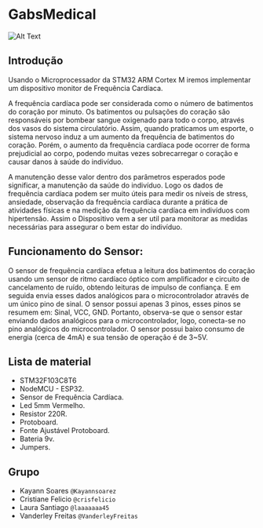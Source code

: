 # GabsMedical
![Alt Text](https://github.com/Kayannsoarez/GabsMedical/blob/master/Pics/diagram.png)


## Introdução
Usando o Microprocessador da STM32 ARM Cortex M iremos implementar um dispositivo monitor de Frequência Cardíaca.

A frequência cardíaca pode ser considerada como o número de batimentos do coração por minuto. Os batimentos ou pulsações do coração são responsáveis por bombear sangue oxigenado para todo o corpo, através dos vasos do sistema circulatório. Assim, quando praticamos um esporte, o sistema nervoso induz a um aumento da frequência de batimentos do coração. Porém, o aumento da frequência cardíaca pode ocorrer de forma prejudicial ao corpo, podendo muitas vezes sobrecarregar o coração e causar danos à saúde do indivíduo.

A manutenção desse valor dentro dos parâmetros esperados pode significar, a manutenção da saúde do indivíduo. Logo os dados de frequência cardíaca podem ser muito úteis para medir os níveis de stress, ansiedade, observação da frequência cardíaca durante a prática de atividades físicas e na medição da frequência cardíaca em indivíduos com hipertensão. Assim o Dispositivo vem a ser util para monitorar as medidas necessárias para assegurar o bem estar do indivíduo. 

## Funcionamento do Sensor:
O sensor de frequência cardíaca efetua a leitura dos batimentos do coração usando um sensor de ritmo cardíaco óptico com amplificador e circuito de cancelamento de ruído, obtendo leituras de impulso de confiança. E em seguida envia esses dados analógicos para o microcontrolador através de um único pino de sinal. O sensor possui apenas 3 pinos, esses pinos se resumem em: Sinal, VCC, GND.  Portanto, observa-se que o sensor estar enviando dados analógicos para o microcontrolador, logo, conecta-se no pino analógicos do microcontrolador. O sensor possui baixo consumo de energia (cerca de 4mA) e sua tensão de operação é de 3~5V.


## Lista de material
* STM32F103C8T6
* NodeMCU - ESP32.   
* Sensor de Frequência Cardíaca.
* Led 5mm Vermelho.
* Resistor 220R.
* Protoboard.
* Fonte Ajustável Protoboard.
* Bateria 9v.
* Jumpers.


## Grupo
* Kayann Soares `@Kayannsoarez`
* Cristiane Felicio `@crisfelicio`
* Laura Santiago `@laaaaaaa45`
* Vanderley Freitas `@VanderleyFreitas`
